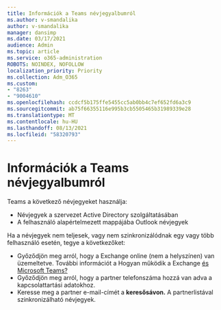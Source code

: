 ```yaml
---
title: Információk a Teams névjegyalbumról
ms.author: v-smandalika
author: v-smandalika
manager: dansimp
ms.date: 03/17/2021
audience: Admin
ms.topic: article
ms.service: o365-administration
ROBOTS: NOINDEX, NOFOLLOW
localization_priority: Priority
ms.collection: Adm_O365
ms.custom:
- "8263"
- "9004610"
ms.openlocfilehash: ccdcf5b175ffe5455cc5ab0bb4c7ef652fd6a3c9
ms.sourcegitcommit: ab75f66355116e995b3cb5505465b31989339e28
ms.translationtype: MT
ms.contentlocale: hu-HU
ms.lasthandoff: 08/13/2021
ms.locfileid: "58320793"
---
```

# <a name="information-about-teams-contacts"></a>Információk a Teams névjegyalbumról

Teams a következő névjegyeket használja:

- Névjegyek a szervezet Active Directory szolgáltatásában
- A felhasználó alapértelmezett mappájába Outlook névjegyek

Ha a névjegyek nem teljesek, vagy nem szinkronizálódnak egy vagy több felhasználó esetén, tegye a következőket:

- Győződjön meg arról, hogy a Exchange online (nem a helyszínen) van üzemeltetve. További információt a Hogyan működik a Exchange [és Microsoft Teams?](https://docs.microsoft.com/microsoftteams/exchange-teams-interact)
- Győződjön meg arról, hogy a partner telefonszáma hozzá van adva a kapcsolattartási adatokhoz.
- Keresse meg a partner e-mail-címét a **keresősávon.** A partnerlistával szinkronizálható névjegyek.


